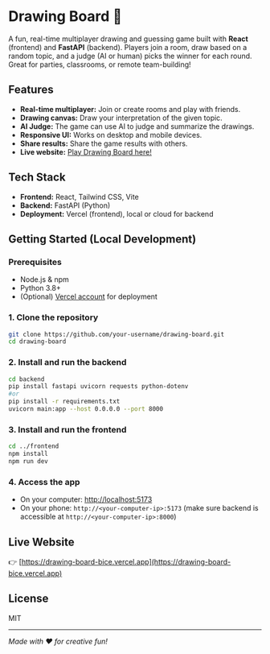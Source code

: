 # Drawing Board 🎨

A fun, real-time multiplayer drawing and guessing game built with **React** (frontend) and **FastAPI** (backend). Players join a room, draw based on a random topic, and a judge (AI or human) picks the winner for each round. Great for parties, classrooms, or remote team-building!

## Features

- **Real-time multiplayer:** Join or create rooms and play with friends.
- **Drawing canvas:** Draw your interpretation of the given topic.
- **AI Judge:** The game can use AI to judge and summarize the drawings.
- **Responsive UI:** Works on desktop and mobile devices.
- **Share results:** Share the game results with others.
- **Live website:** [Play Drawing Board here!](https://drawing-board-bice.vercel.app)

## Tech Stack

- **Frontend:** React, Tailwind CSS, Vite
- **Backend:** FastAPI (Python)
- **Deployment:** Vercel (frontend), local or cloud for backend

## Getting Started (Local Development)

### Prerequisites

- Node.js & npm
- Python 3.8+
- (Optional) [Vercel account](https://vercel.com/) for deployment

### 1. Clone the repository

```sh
git clone https://github.com/your-username/drawing-board.git
cd drawing-board
```

### 2. Install and run the backend

```sh
cd backend
pip install fastapi uvicorn requests python-dotenv
#or
pip install -r requirements.txt
uvicorn main:app --host 0.0.0.0 --port 8000
```

### 3. Install and run the frontend

```sh
cd ../frontend
npm install
npm run dev
```

### 4. Access the app

- On your computer: [http://localhost:5173](http://localhost:5173)
- On your phone: `http://<your-computer-ip>:5173` (make sure backend is accessible at `http://<your-computer-ip>:8000`)

## Live Website

👉 [https://drawing-board-bice.vercel.app](https://drawing-board-bice.vercel.app)

## License

MIT

---

*Made with ❤️ for creative fun!*
